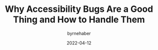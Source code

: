 ---
author: byrnehaber
date: 2022-04-12
permalink: false
tags:
  - accessibility
  - quality
  - meta
target_url: https://sheribyrnehaber.com/why-accessibility-bugs-are-a-good-thing-and-how-to-handle-them/
title: Why Accessibility Bugs Are a Good Thing and How to Handle Them
---